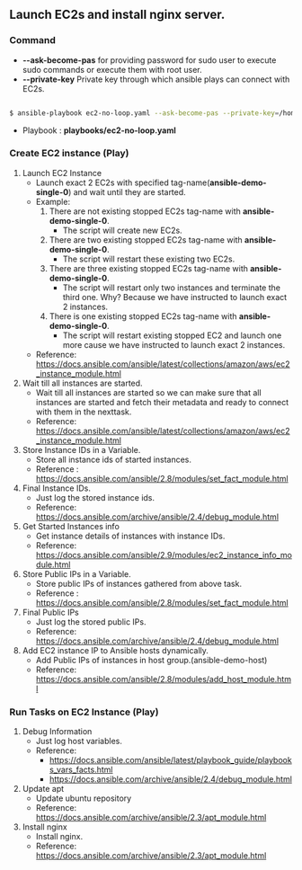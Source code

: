 ## Launch EC2s and install nginx server.

### Command
* **--ask-become-pas** for providing password for sudo user to execute sudo commands or execute them with root user.
* **--private-key** Private key through which ansible plays can connect with EC2s.

```bash

$ ansible-playbook ec2-no-loop.yaml --ask-become-pas --private-key=/home/sanjay/ansible/ansible-demo.pem

```

* Playbook : **playbooks/ec2-no-loop.yaml** 
### Create EC2 instance (Play)

1. Launch EC2 Instance
    * Launch exact 2 EC2s with specified tag-name(**ansible-demo-single-0**) and wait until they are started.
    * Example: 
        1. There are not existing stopped EC2s tag-name with **ansible-demo-single-0**.
            * The script will create new EC2s.
        2. There are two existing stopped EC2s tag-name with **ansible-demo-single-0**.
            * The script will restart these existing two EC2s.
        3. There are three existing stopped EC2s tag-name with **ansible-demo-single-0**.
            * The script will restart only two instances and terminate the third one. Why? Because we have instructed to launch exact 2 instances.
        4. There is one existing stopped EC2s tag-name with **ansible-demo-single-0**.
            * The script will restart existing stopped EC2 and launch one more cause we have instructed to launch exact 2 instances.
    * Reference: https://docs.ansible.com/ansible/latest/collections/amazon/aws/ec2_instance_module.html
2. Wait till all instances are started.
    * Wait till all instances are started so we can make sure that all instances are started and fetch their metadata and ready to connect with them in the nexttask.
    * Reference: https://docs.ansible.com/ansible/latest/collections/amazon/aws/ec2_instance_module.html
3. Store Instance IDs in a Variable.
    * Store all instance ids of started instances.
    * Reference : https://docs.ansible.com/ansible/2.8/modules/set_fact_module.html
4. Final Instance IDs.
    * Just log the stored instance ids.
    * Reference: https://docs.ansible.com/archive/ansible/2.4/debug_module.html
5. Get Started Instances info
    * Get instance details of instances with instance IDs.
    * Reference: https://docs.ansible.com/ansible/2.9/modules/ec2_instance_info_module.html
6. Store Public IPs in a Variable.
    * Store public IPs of instances gathered from above task.
    * Reference : https://docs.ansible.com/ansible/2.8/modules/set_fact_module.html
7. Final Public IPs
    * Just log the stored public IPs.
    * Reference: https://docs.ansible.com/archive/ansible/2.4/debug_module.html
8. Add EC2 instance IP to Ansible hosts dynamically.
    * Add Public IPs of instances in host group.(ansible-demo-host)
    * Reference: https://docs.ansible.com/ansible/2.8/modules/add_host_module.html

### Run Tasks on EC2 Instance (Play)
1. Debug Information
    * Just log host variables.
    * Reference:
        * https://docs.ansible.com/ansible/latest/playbook_guide/playbooks_vars_facts.html
        * https://docs.ansible.com/archive/ansible/2.4/debug_module.html
2. Update apt
    * Update ubuntu repository
    * Reference: https://docs.ansible.com/archive/ansible/2.3/apt_module.html
3. Install nginx
    * Install nginx.
    * Reference: https://docs.ansible.com/archive/ansible/2.3/apt_module.html


